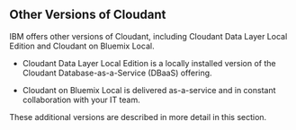 ## Other Versions of Cloudant
IBM offers other versions of Cloudant, including Cloudant Data Layer Local Edition and Cloudant on Bluemix Local. 

*	Cloudant Data Layer Local Edition is a locally installed version of the Cloudant Database-as-a-Service (DBaaS) offering. 

*	Cloudant on Bluemix Local is delivered as-a-service and in constant collaboration with your IT team. 

These additional versions are described in more detail in this section. 